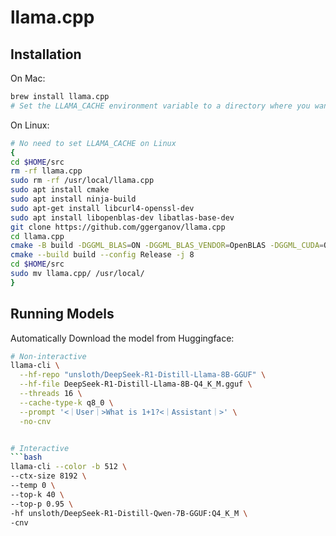 # llama.cpp

## Installation

On Mac:

```bash
brew install llama.cpp
# Set the LLAMA_CACHE environment variable to a directory where you want to store the models
```

On Linux:
```bash
# No need to set LLAMA_CACHE on Linux
{
cd $HOME/src
rm -rf llama.cpp
sudo rm -rf /usr/local/llama.cpp
sudo apt install cmake
sudo apt install ninja-build
sudo apt-get install libcurl4-openssl-dev
sudo apt install libopenblas-dev libatlas-base-dev
git clone https://github.com/ggerganov/llama.cpp
cd llama.cpp
cmake -B build -DGGML_BLAS=ON -DGGML_BLAS_VENDOR=OpenBLAS -DGGML_CUDA=ON -DBUILD_SHARED_LIBS=OFF -DLLAMA_CURL=ON
cmake --build build --config Release -j 8
cd $HOME/src
sudo mv llama.cpp/ /usr/local/
}
```

## Running Models

Automatically Download the model from Huggingface:

```bash
# Non-interactive
llama-cli \
  --hf-repo "unsloth/DeepSeek-R1-Distill-Llama-8B-GGUF" \
  --hf-file DeepSeek-R1-Distill-Llama-8B-Q4_K_M.gguf \
  --threads 16 \
  --cache-type-k q8_0 \
  --prompt '<｜User｜>What is 1+1?<｜Assistant｜>' \
  -no-cnv


# Interactive
```bash
llama-cli --color -b 512 \
--ctx-size 8192 \
--temp 0 \
--top-k 40 \
--top-p 0.95 \
-hf unsloth/DeepSeek-R1-Distill-Qwen-7B-GGUF:Q4_K_M \
-cnv
```
